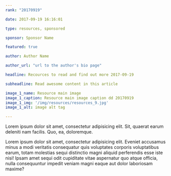 ```yaml
---
rank: "20170919"

date: 2017-09-19 16:16:01

type: resources, sponsored

sponsor: Sponsor Name

featured: true

author: Author Name

author_url: "url to the author's bio page"

headline: Recources to read and find out more 2017-09-19

subheadline: Read awesome content in this article

image_1_name: Resource main image
image_1_caption: Resource main image caption dd 20170919
image_1_img: '/img/resources/resources_9.jpg'
image_1_alt: image alt tag

---
```


Lorem ipsum dolor sit amet, consectetur adipisicing elit. Sit, quaerat earum deleniti nam facilis. Quo, ea, doloremque.
<!--more-->
Lorem ipsum dolor sit amet, consectetur adipisicing elit. Eveniet accusamus minus a modi veritatis consequatur quis voluptates corporis voluptatibus earum, totam molestias sequi distinctio magni aliquid perferendis esse iste nisi! Ipsam amet sequi odit cupiditate vitae aspernatur quo atque officia, nulla consequuntur impedit veniam magni eaque aut dolor laboriosam maxime?